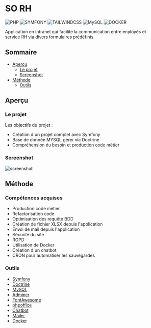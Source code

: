 # SO RH

![PHP](https://img.shields.io/badge/PHP-777BB4?style=for-the-badge&logo=php&logoColor=white)
![SYMFONY](https://img.shields.io/badge/connect-%2300843e.svg?style=for-the-badge&logo=symfony&logoColor=white)
![TAILWINDCSS](https://img.shields.io/badge/Tailwind_CSS-38B2AC?style=for-the-badge&logo=tailwind-css&logoColor=white)
![MySQL](https://img.shields.io/badge/MySQL-00000F?style=for-the-badge&logo=mysql&logoColor=white)
![DOCKER](https://img.shields.io/badge/Docker-38B2AC?style=for-the-badge)


Application en intranet qui facilite la communication entre enployés et service RH via divers formulaires prédéfinis.

## Sommaire

- [Aperçu](#aperçu)
  - [Le projet](#le-projet)
  - [Screenshot](#screenshot)
- [Méthode](#méthode)
  - [Outils](#outils)

## Aperçu

### Le projet

Les objectifs du projet :

- Création d'un projet complet avec Symfony
- Base de donnée MYSQL gérer via Doctrine
- Compréhension du besoin et production code métier

### Screenshot

![screenshot](/Animation_4.gif)


## Méthode

### Compétences acquises

- Production code métier
- Refactorisation code
- Optimisation des requête BDD
- Création de fichier XLSX depuis l'application
- Envoi de mail depuis l'application
- Sécurité du site
- RGPD
- Utilisation de Docker
- Création d'un chatbot
- CRON pour automatiser les sauvegardes

### Outils

- [Symfony](https://symfony.com/)
- [Doctrine](https://symfony.com/doc/current/doctrine.html)
- [MySQL](https://www.mysql.com/)
- [Adminer](https://www.adminer.org/)
- [FontAwesome](https://fontawesome.com/)
- [phpoffice](https://phpspreadsheet.readthedocs.io/en/latest/)
- [Chatbot](https://botman.io/)
- [Mailer](https://symfony.com/doc/current/mailer.html)
- [Docker](https://www.docker.com/)
